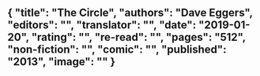 {
 "title": "The Circle",
 "authors": "Dave Eggers",
 "editors": "",
 "translator": "",
 "date": "2019-01-20",
 "rating": "",
 "re-read": "",
 "pages": "512",
 "non-fiction": "",
 "comic": "",
 "published": "2013",
 "image": ""
}
---

